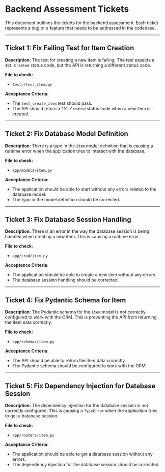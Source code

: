 
# Backend Assessment Tickets

This document outlines the tickets for the backend assessment. Each ticket represents a bug or a feature that needs to be addressed in the codebase.

---

## Ticket 1: Fix Failing Test for Item Creation

**Description:**
The test for creating a new item is failing. The test expects a `201 Created` status code, but the API is returning a different status code.

**File to check:**
- `tests/test_item.py`

**Acceptance Criteria:**
- The `test_create_item` test should pass.
- The API should return a `201 Created` status code when a new item is created.

---

## Ticket 2: Fix Database Model Definition

**Description:**
There is a typo in the `item` model definition that is causing a runtime error when the application tries to interact with the database.

**File to check:**
- `app/models/item.py`

**Acceptance Criteria:**
- The application should be able to start without any errors related to the database model.
- The typo in the model definition should be corrected.

---

## Ticket 3: Fix Database Session Handling

**Description:**
There is an error in the way the database session is being handled when creating a new item. This is causing a runtime error.

**File to check:**
- `app/crud/item.py`

**Acceptance Criteria:**
- The application should be able to create a new item without any errors.
- The database session handling should be corrected.

---

## Ticket 4: Fix Pydantic Schema for Item

**Description:**
The Pydantic schema for the `Item` model is not correctly configured to work with the ORM. This is preventing the API from returning the item data correctly.

**File to check:**
- `app/schemas/item.py`

**Acceptance Criteria:**
- The API should be able to return the item data correctly.
- The Pydantic schema should be configured to work with the ORM.

---

## Ticket 5: Fix Dependency Injection for Database Session

**Description:**
The dependency injection for the database session is not correctly configured. This is causing a `TypeError` when the application tries to get a database session.

**File to check:**
- `app/routers/item.py`

**Acceptance Criteria:**
- The application should be able to get a database session without any errors.
- The dependency injection for the database session should be corrected.
